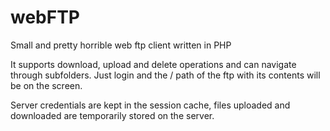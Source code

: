 # webFTP
Small and pretty horrible web ftp client written in PHP

It supports download, upload and delete operations and can navigate through subfolders.
Just login and the / path of the ftp with its contents will be on the screen.

Server credentials are kept in the session cache, files uploaded and downloaded
are temporarily stored on the server.

